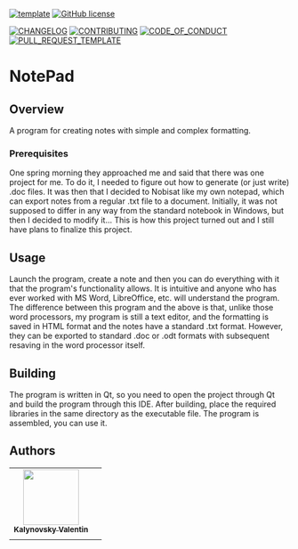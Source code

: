 [![template](https://img.shields.io/badge/Repository-template-darkred)](https://github.com/Nakama3942/template_rep)
[![GitHub license](https://img.shields.io/github/license/Nakama3942/NotePad?color=darkorange&style=flat-square)](https://github.com/Nakama3942/NotePad/blob/main/LICENSE)

[![CHANGELOG](https://img.shields.io/badge/here-CHANGELOG-yellow)](https://github.com/Nakama3942/NotePad/blob/main/CHANGELOG.md)
[![CONTRIBUTING](https://img.shields.io/badge/here-CONTRIBUTING-indigo)](https://github.com/Nakama3942/NotePad/blob/main/CONTRIBUTING.md)
[![CODE_OF_CONDUCT](https://img.shields.io/badge/here-CODE_OF_CONDUCT-darkgreen)](https://github.com/Nakama3942/NotePad/blob/main/CODE_OF_CONDUCT.md)
[![PULL_REQUEST_TEMPLATE](https://img.shields.io/badge/here-PULL_REQUEST_TEMPLATE-orange)](https://github.com/Nakama3942/NotePad/blob/main/.github/PULL_REQUEST_TEMPLATE.md)

# NotePad
## Overview
A program for creating notes with simple and complex formatting.

### Prerequisites
One spring morning they approached me and said that there was one project for me. To do it, I needed to figure out how to generate (or just write) .doc files. It was then that I decided to Nobisat like my own notepad, which can export notes from a regular .txt file to a document. Initially, it was not supposed to differ in any way from the standard notebook in Windows, but then I decided to modify it... This is how this project turned out and I still have plans to finalize this project.

## Usage
Launch the program, create a note and then you can do everything with it that the program's functionality allows. It is intuitive and anyone who has ever worked with MS Word, LibreOffice, etc. will understand the program. The difference between this program and the above is that, unlike those word processors, my program is still a text editor, and the formatting is saved in HTML format and the notes have a standard .txt format. However, they can be exported to standard .doc or .odt formats with subsequent resaving in the word processor itself.

## Building
The program is written in Qt, so you need to open the project through Qt and build the program through this IDE. After building, place the required libraries in the same directory as the executable file. The program is assembled, you can use it.

## Authors
<table>
    <tr>
        <td align="center"><a href="https://github.com/Nakama3942"><img src="https://avatars.githubusercontent.com/u/73797846?s=400&u=a9b7688ac521d739825d7003a5bd599aab74cb76&v=4" width="100px;" alt=""/><br /><sub><b>Kalynovsky Valentin</b></sub></a></td>
        <td></td>
    </tr>
    <tr>
        <td></td>
        <td></td>
    </tr>
</table>
